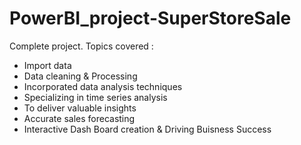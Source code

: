 # PowerBI_project-SuperStoreSale

Complete project. Topics covered :
- Import data
- Data cleaning & Processing
- Incorporated data analysis techniques
- Specializing in time series analysis
- To deliver valuable insights
- Accurate sales forecasting
- Interactive Dash Board creation & Driving Buisness Success



